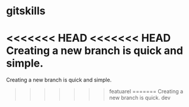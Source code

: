 # gitskills
<<<<<<< HEAD
<<<<<<< HEAD
Creating a new branch is quick and simple.
=======
Creating a new branch is quick and simple.
>>>>>>> featuarel
=======
Creating a new branch is quick.
>>>>>>> dev
